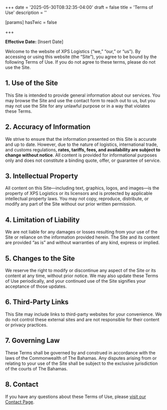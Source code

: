 +++
date = '2025-05-30T08:32:35-04:00'
draft = false
title = 'Terms of Use'
description = ''

[params]
  hasTwic = false

+++

**Effective Date:** [Insert Date]

Welcome to the website of XPS Logistics (“we,” “our,” or “us”). By accessing or using this website (the “Site”), you agree to be bound by the following Terms of Use. If you do not agree to these terms, please do not use the Site.

## 1. Use of the Site

This Site is intended to provide general information about our services. You may browse the Site and use the contact form to reach out to us, but you may not use the Site for any unlawful purpose or in a way that violates these Terms.

## 2. Accuracy of Information

We strive to ensure that the information presented on this Site is accurate and up to date. However, due to the nature of logistics, international trade, and customs regulations, **rates, tariffs, fees, and availability are subject to change without notice**. All content is provided for informational purposes only and does not constitute a binding quote, offer, or guarantee of service.

## 3. Intellectual Property

All content on this Site—including text, graphics, logos, and images—is the property of XPS Logistics or its licensors and is protected by applicable intellectual property laws. You may not copy, reproduce, distribute, or modify any part of the Site without our prior written permission.

## 4. Limitation of Liability

We are not liable for any damages or losses resulting from your use of the Site or reliance on the information provided herein. The Site and its content are provided “as is” and without warranties of any kind, express or implied.

## 5. Changes to the Site

We reserve the right to modify or discontinue any aspect of the Site or its content at any time, without prior notice. We may also update these Terms of Use periodically, and your continued use of the Site signifies your acceptance of those updates.

## 6. Third-Party Links

This Site may include links to third-party websites for your convenience. We do not control these external sites and are not responsible for their content or privacy practices.

## 7. Governing Law

These Terms shall be governed by and construed in accordance with the laws of the Commonwealth of The Bahamas. Any disputes arising from or relating to your use of the Site shall be subject to the exclusive jurisdiction of the courts of The Bahamas.

## 8. Contact

If you have any questions about these Terms of Use, please [visit our Contact Page](/contact-us).
